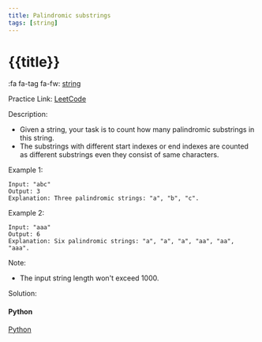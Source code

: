 ```yaml
---
title: Palindromic substrings
tags: [string]
---
```


# {{title}}

:fa fa-tag fa-fw: [string]({{tagspath}}/string)

Practice Link: [LeetCode](https://leetcode.com/problems/palindromic-substrings/)

Description:

- Given a string, your task is to count how many palindromic substrings in this string.
- The substrings with different start indexes or end indexes are counted as different substrings
even they consist of same characters.

Example 1:

```text
Input: "abc"
Output: 3
Explanation: Three palindromic strings: "a", "b", "c".
```

Example 2:

```text
Input: "aaa"
Output: 6
Explanation: Six palindromic strings: "a", "a", "a", "aa", "aa", "aaa".
```

Note:

- The input string length won't exceed 1000.

Solution:

<!-- tabs:start -->
#### **Python**

[Python](../../pycode/string/palindromic-substrings.py ':include :type=code')
<!-- tabs:end -->

